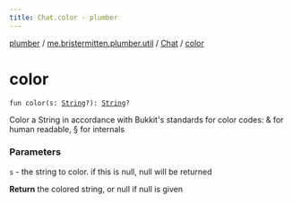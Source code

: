 ```yaml
---
title: Chat.color - plumber
---
```


[plumber](../../index.html) / [me.bristermitten.plumber.util](../index.html) / [Chat](index.html) / [color](./color.html)

# color

`fun color(s: `[`String`](https://kotlinlang.org/api/latest/jvm/stdlib/kotlin/-string/index.html)`?): `[`String`](https://kotlinlang.org/api/latest/jvm/stdlib/kotlin/-string/index.html)`?`

Color a String in accordance with Bukkit's standards for color codes:
&amp; for human readable,
§ for internals

### Parameters

`s` - the string to color. if this is null, null will be returned

**Return**
the colored string, or null if null is given

